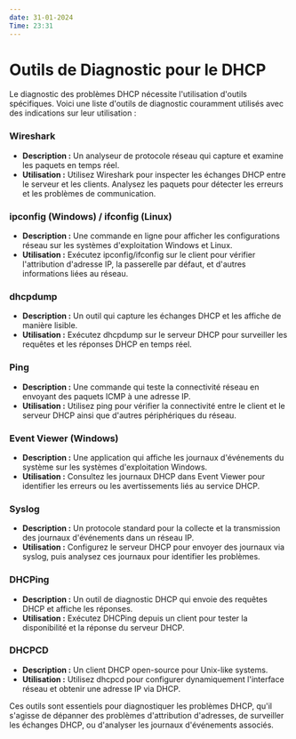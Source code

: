 ```yaml
---
date: 31-01-2024
Time: 23:31
---
```

# Outils de Diagnostic pour le DHCP

Le diagnostic des problèmes DHCP nécessite l'utilisation d'outils spécifiques. Voici une liste d'outils de diagnostic couramment utilisés avec des indications sur leur utilisation :

### Wireshark
- **Description :** Un analyseur de protocole réseau qui capture et examine les paquets en temps réel.
- **Utilisation :** Utilisez Wireshark pour inspecter les échanges DHCP entre le serveur et les clients. Analysez les paquets pour détecter les erreurs et les problèmes de communication.

### ipconfig (Windows) / ifconfig (Linux)
- **Description :** Une commande en ligne pour afficher les configurations réseau sur les systèmes d'exploitation Windows et Linux.
- **Utilisation :** Exécutez ipconfig/ifconfig sur le client pour vérifier l'attribution d'adresse IP, la passerelle par défaut, et d'autres informations liées au réseau.

### dhcpdump
- **Description :** Un outil qui capture les échanges DHCP et les affiche de manière lisible.
- **Utilisation :** Exécutez dhcpdump sur le serveur DHCP pour surveiller les requêtes et les réponses DHCP en temps réel.

### Ping
- **Description :** Une commande qui teste la connectivité réseau en envoyant des paquets ICMP à une adresse IP.
- **Utilisation :** Utilisez ping pour vérifier la connectivité entre le client et le serveur DHCP ainsi que d'autres périphériques du réseau.

### Event Viewer (Windows)
- **Description :** Une application qui affiche les journaux d'événements du système sur les systèmes d'exploitation Windows.
- **Utilisation :** Consultez les journaux DHCP dans Event Viewer pour identifier les erreurs ou les avertissements liés au service DHCP.

### Syslog
- **Description :** Un protocole standard pour la collecte et la transmission des journaux d'événements dans un réseau IP.
- **Utilisation :** Configurez le serveur DHCP pour envoyer des journaux via syslog, puis analysez ces journaux pour identifier les problèmes.

### DHCPing
- **Description :** Un outil de diagnostic DHCP qui envoie des requêtes DHCP et affiche les réponses.
- **Utilisation :** Exécutez DHCPing depuis un client pour tester la disponibilité et la réponse du serveur DHCP.

### DHCPCD
- **Description :** Un client DHCP open-source pour Unix-like systems.
- **Utilisation :** Utilisez dhcpcd pour configurer dynamiquement l'interface réseau et obtenir une adresse IP via DHCP.

Ces outils sont essentiels pour diagnostiquer les problèmes DHCP, qu'il s'agisse de dépanner des problèmes d'attribution d'adresses, de surveiller les échanges DHCP, ou d'analyser les journaux d'événements associés.